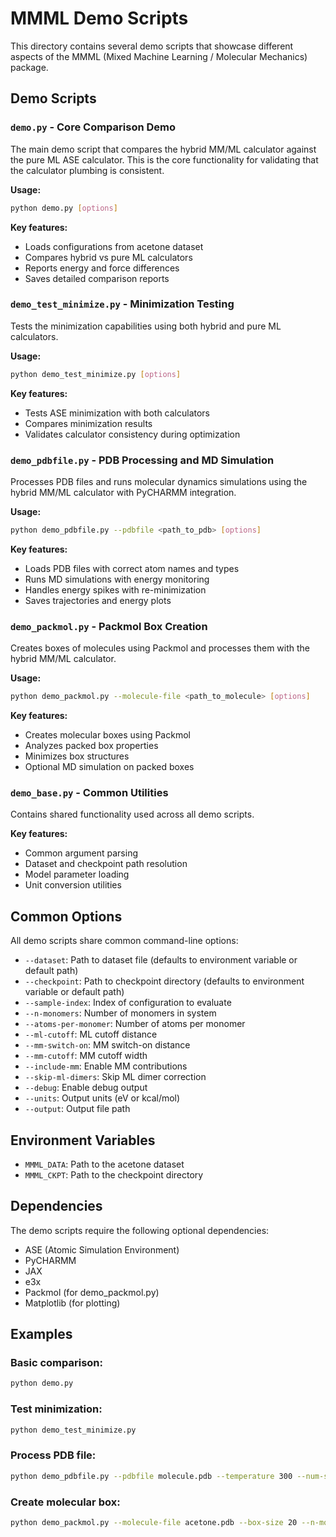# MMML Demo Scripts

This directory contains several demo scripts that showcase different aspects of the MMML (Mixed Machine Learning / Molecular Mechanics) package.

## Demo Scripts

### `demo.py` - Core Comparison Demo
The main demo script that compares the hybrid MM/ML calculator against the pure ML ASE calculator. This is the core functionality for validating that the calculator plumbing is consistent.

**Usage:**
```bash
python demo.py [options]
```

**Key features:**
- Loads configurations from acetone dataset
- Compares hybrid vs pure ML calculators
- Reports energy and force differences
- Saves detailed comparison reports

### `demo_test_minimize.py` - Minimization Testing
Tests the minimization capabilities using both hybrid and pure ML calculators.

**Usage:**
```bash
python demo_test_minimize.py [options]
```

**Key features:**
- Tests ASE minimization with both calculators
- Compares minimization results
- Validates calculator consistency during optimization

### `demo_pdbfile.py` - PDB Processing and MD Simulation
Processes PDB files and runs molecular dynamics simulations using the hybrid MM/ML calculator with PyCHARMM integration.

**Usage:**
```bash
python demo_pdbfile.py --pdbfile <path_to_pdb> [options]
```

**Key features:**
- Loads PDB files with correct atom names and types
- Runs MD simulations with energy monitoring
- Handles energy spikes with re-minimization
- Saves trajectories and energy plots

### `demo_packmol.py` - Packmol Box Creation
Creates boxes of molecules using Packmol and processes them with the hybrid MM/ML calculator.

**Usage:**
```bash
python demo_packmol.py --molecule-file <path_to_molecule> [options]
```

**Key features:**
- Creates molecular boxes using Packmol
- Analyzes packed box properties
- Minimizes box structures
- Optional MD simulation on packed boxes

### `demo_base.py` - Common Utilities
Contains shared functionality used across all demo scripts.

**Key features:**
- Common argument parsing
- Dataset and checkpoint path resolution
- Model parameter loading
- Unit conversion utilities

## Common Options

All demo scripts share common command-line options:

- `--dataset`: Path to dataset file (defaults to environment variable or default path)
- `--checkpoint`: Path to checkpoint directory (defaults to environment variable or default path)
- `--sample-index`: Index of configuration to evaluate
- `--n-monomers`: Number of monomers in system
- `--atoms-per-monomer`: Number of atoms per monomer
- `--ml-cutoff`: ML cutoff distance
- `--mm-switch-on`: MM switch-on distance
- `--mm-cutoff`: MM cutoff width
- `--include-mm`: Enable MM contributions
- `--skip-ml-dimers`: Skip ML dimer correction
- `--debug`: Enable debug output
- `--units`: Output units (eV or kcal/mol)
- `--output`: Output file path

## Environment Variables

- `MMML_DATA`: Path to the acetone dataset
- `MMML_CKPT`: Path to the checkpoint directory

## Dependencies

The demo scripts require the following optional dependencies:
- ASE (Atomic Simulation Environment)
- PyCHARMM
- JAX
- e3x
- Packmol (for demo_packmol.py)
- Matplotlib (for plotting)

## Examples

### Basic comparison:
```bash
python demo.py
```

### Test minimization:
```bash
python demo_test_minimize.py
```

### Process PDB file:
```bash
python demo_pdbfile.py --pdbfile molecule.pdb --temperature 300 --num-steps 10000
```

### Create molecular box:
```bash
python demo_packmol.py --molecule-file acetone.pdb --box-size 20 --n-molecules 10
```

